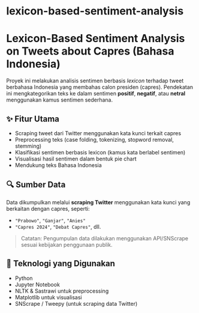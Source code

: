 # lexicon-based-sentiment-analysis
# Lexicon-Based Sentiment Analysis on Tweets about Capres (Bahasa Indonesia)

Proyek ini melakukan analisis sentimen berbasis _lexicon_ terhadap tweet berbahasa Indonesia yang membahas calon presiden (capres). Pendekatan ini mengkategorikan teks ke dalam sentimen **positif**, **negatif**, atau **netral** menggunakan kamus sentimen sederhana.

## ✨ Fitur Utama

- Scraping tweet dari Twitter menggunakan kata kunci terkait capres
- Preprocessing teks (case folding, tokenizing, stopword removal, stemming)
- Klasifikasi sentimen berbasis lexicon (kamus kata berlabel sentimen)
- Visualisasi hasil sentimen dalam bentuk pie chart
- Mendukung teks Bahasa Indonesia

## 🔍 Sumber Data

Data dikumpulkan melalui **scraping Twitter** menggunakan kata kunci yang berkaitan dengan capres, seperti:
- `"Prabowo"`, `"Ganjar"`, `"Anies"`
- `"Capres 2024"`, `"Debat Capres"`, dll.

> Catatan: Pengumpulan data dilakukan menggunakan API/SNScrape sesuai kebijakan penggunaan publik.

## 🧪 Teknologi yang Digunakan

- Python
- Jupyter Notebook
- NLTK & Sastrawi untuk preprocessing
- Matplotlib untuk visualisasi
- SNScrape / Tweepy (untuk scraping data Twitter)


